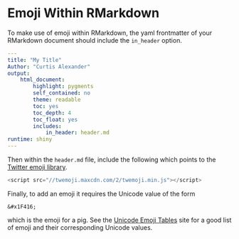 # Emoji Within RMarkdown

To make use of emoji within RMarkdown, the yaml frontmatter of your RMarkdown document should include the `in_header` option.

```yaml
---
title: "My Title"
Author: "Curtis Alexander"
output: 
    html_document: 
        highlight: pygments
        self_contained: no
        theme: readable
        toc: yes
        toc_depth: 4
        toc_float: yes
        includes:
            in_header: header.md
runtime: shiny
---
```

Then within the `header.md` file, include the following which points to the [Twitter emoji library](http://twitter.github.io/twemoji/).

```javascript
<script src="//twemoji.maxcdn.com/2/twemoji.min.js"></script>
```

Finally, to add an emoji it requires the Unicode value of the form

```
&#x1F416;
```

which is the emoji for a pig.  See the [Unicode Emoji Tables](http://apps.timwhitlock.info/emoji/tables/unicode) site for a good list of emoji and their corresponding Unicode values.
